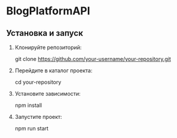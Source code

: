 # BlogPlatformAPI



## Установка и запуск

1. Клонируйте репозиторий:


   git clone https://github.com/your-username/your-repository.git

2. Перейдите в каталог проекта:


   cd your-repository


3. Установите зависимости:


   npm install


4. Запустите проект:


   npm run start
